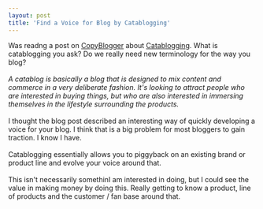 ```yaml
---
layout: post
title: 'Find a Voice for Blog by Catablogging'
---
```

Was readng a post on <a href="http://www.copyblogger.com/">CopyBlogger</a> about <a href="http://www.copyblogger.com/catablogging/">Catablogging</a>.   What is catablogging you ask?  Do we really need  new terminology for the way you blog?<br /><br /><em>A catablog is basically a blog that is designed to mix content and commerce in a very deliberate fashion. It's looking to attract people who are interested in buying things, but who are also interested in immersing themselves in the lifestyle surrounding the products.</em><br /><em></em><br />I thought the blog post described an interesting way of quickly developing a voice for your blog.  I think that is a big problem for most bloggers to gain traction.  I know I have.<br /><br />Catablogging essentially allows you to piggyback on an existing brand or product line and evolve your voice around that.<br /><br />This isn't necessarily somethinI am interested in doing, but I could see the value in making money by doing this.  Really getting to know a product, line of products and the customer / fan base around that.